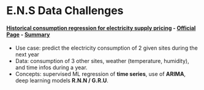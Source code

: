 # E.N.S Data Challenges

#### [Historical consumption regression for electricity supply pricing](https://github.com/obrunet/E.N.S_Data_Challenges/blob/master/Historical-consumption-regression-for-electricity-supply-pricing-master/README.md) - [Official Page](https://challengedata.ens.fr/challenges/12) - [Summary](https://github.com/obrunet/E.N.S_Data_Challenges/blob/master/Historical-consumption-regression-for-electricity-supply-pricing-master/project/Challenge%20data.pdf)
* Use case: predict the electricity consumption of 2 given sites during the next year
* Data: consumption of 3 other sites, weather (temperature, humidity), and time infos during a year.
* Concepts: supervised ML regression of __time series__, use of __ARIMA__, deep learning models __R.N.N / G.R.U__. 

